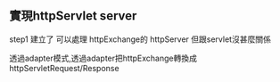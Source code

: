 ## 實現httpServlet server

step1 建立了 可以處理 httpExchange的 httpServer
但跟servlet沒甚麼關係

透過adapter模式,透過adapter把httpExchange轉換成httpServletRequest/Response

